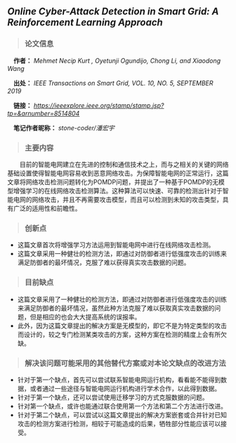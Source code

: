 ##  *Online Cyber-Attack Detection in Smart Grid: A Reinforcement Learning Approach*  

> ### **论文信息**  

&ensp;&ensp;**作者：** *Mehmet Necip Kurt , Oyetunji Ogundijo, Chong Li, and Xiaodong Wang*   

&ensp;&ensp;**出处：** *IEEE Transactions on Smart Grid, VOL. 10, NO. 5, SEPTEMBER 2019*  

&ensp;&ensp;**链接：** *https://ieeexplore.ieee.org/stamp/stamp.jsp?tp=&arnumber=8514804*  

&ensp;&ensp;**笔记作者昵称：** *stone-coder/潘宏宇*  


> ### **主要内容**   

&ensp;&ensp;&ensp;&ensp;目前的智能电网建立在先进的控制和通信技术之上，而与之相关的关键的网络基础设置使得智能电网容易收到恶意网络攻击。为保障智能电网的正常运行，这篇文章将网络攻击检测问题转化为POMDP问题，并提出了一种基于POMDP的无模型增强学习的在线网络攻击检测算法。这种算法可以快速、可靠的检测出针对于智能电网的网络攻击，并且不再需要攻击模型，而且可以检测到未知的攻击类型，具有广泛的适用性和前瞻性。 


> ### **创新点**  

+ 这篇文章首次将增强学习方法运用到智能电网中进行在线网络攻击检测。
+ 这篇文章采用一种健壮的检测方法，即通过对防御者进行低强度攻击的训练来满足防御者的最坏情况，克服了难以获得真实攻击数据的问题。


> ### **目前缺点**  

+ 这篇文章采用了一种健壮的检测方法，即通过对防御者进行低强度攻击的训练来满足防御者的最坏情况，虽然此种方法克服了难以获取真实攻击数据的问题，但是相应的也会大大提高系统的误报率。  
+ 此外，因为这篇文章提出的解决方案是无模型的，即它不是为特定类型的攻击而设计的，较之专门检测某类攻击的方案，这种方案在检测的精度上会有所欠缺。 


> ### **解决该问题可能采用的其他替代方案或对本论文缺点的改进方法**  

+ 针对于第一个缺点，首先可以尝试联系智能电网运行机构，看看能不能得到数据，或者通过一些途径与智能电网运行机构进行学术合作，以此得到数据。  
+ 针对于第一个缺点，还可以尝试使用迁移学习的方式克服数据的问题。 
+ 针对第一个缺点，或许也能通过联合使用第一个方法和第二个方法进行改进。
+ 针对于第二个缺点，可以尝试以这篇文章提出的解决方案嵌套或合并针对已知攻击的检测方案进行检测，相较于可能造成的后果，牺牲部分性能应该可以接受。


